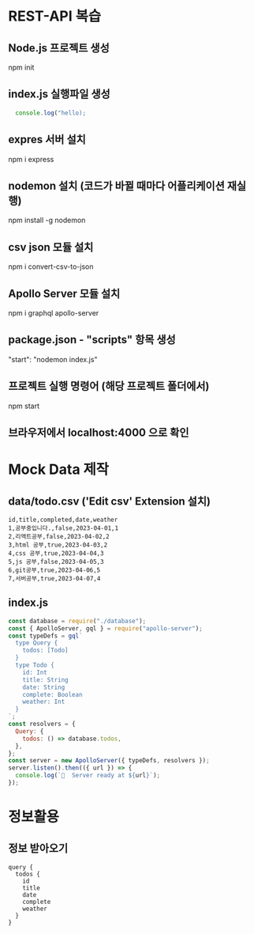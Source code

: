 # REST-API 복습

## Node.js 프로젝트 생성

npm init

## index.js 실행파일 생성

```js
  console.log("hello);
```

## expres 서버 설치

npm i express

## nodemon 설치 (코드가 바뀔 때마다 어플리케이션 재실행)

npm install -g nodemon

## csv json 모듈 설치

npm i convert-csv-to-json

## Apollo Server 모듈 설치

npm i graphql apollo-server

## package.json - "scripts" 항목 생성

"start": "nodemon index.js"

## 프로젝트 실행 명령어 (해당 프로젝트 폴더에서)

npm start

## 브라우저에서 localhost:4000 으로 확인

# Mock Data 제작

## data/todo.csv ('Edit csv' Extension 설치)

```csv
id,title,completed,date,weather
1,공부중입니다.,false,2023-04-01,1
2,리액트공부,false,2023-04-02,2
3,html 공부,true,2023-04-03,2
4,css 공부,true,2023-04-04,3
5,js 공부,false,2023-04-05,3
6,git공부,true,2023-04-06,5
7,서버공부,true,2023-04-07,4
```

## index.js

```js
const database = require("./database");
const { ApolloServer, gql } = require("apollo-server");
const typeDefs = gql`
  type Query {
    todos: [Todo]
  }
  type Todo {
    id: Int
    title: String
    date: String
    complete: Boolean
    weather: Int
  }
`;
const resolvers = {
  Query: {
    todos: () => database.todos,
  },
};
const server = new ApolloServer({ typeDefs, resolvers });
server.listen().then(({ url }) => {
  console.log(`🚀  Server ready at ${url}`);
});
```

# 정보활용

## 정보 받아오기

```
query {
  todos {
    id
    title
    date
    complete
    weather
  }
}
```
